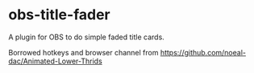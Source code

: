 # obs-title-fader
A plugin for OBS to do simple faded title cards. 

Borrowed hotkeys and browser channel from https://github.com/noeal-dac/Animated-Lower-Thrids
